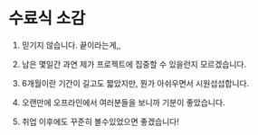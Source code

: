 # 수료식 소감

1. 믿기지 않습니다. 끝이라는게,,

2. 남은 몇일간 과연 제가 프로젝트에 집중할 수 있을런지 모르겠습니다.

3. 6개월이란 기간이 길고도 짧았지만, 뭔가 아쉬우면서 시원섭섭합니다.

4. 오랜만에 오프라인에서 여러분들을 보니까 기분이 좋았습니다.

5. 취업 이후에도 꾸준히 볼수있었으면 좋겠습니다!
